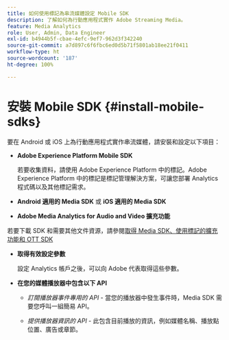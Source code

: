 ```yaml
---
title: 如何使用標記為串流媒體設定 Mobile SDK
description: 了解如何為行動應用程式實作 Adobe Streaming Media。
feature: Media Analytics
role: User, Admin, Data Engineer
exl-id: b4944b5f-cbae-4efc-9ef7-962d3f342240
source-git-commit: a7d897c6f6fbc6ed0d5b71f5801ab18ee21f0411
workflow-type: ht
source-wordcount: '187'
ht-degree: 100%

---
```


# 安裝 Mobile SDK {#install-mobile-sdks}

要在 Android 或 iOS 上為行動應用程式實作串流媒體，請安裝和設定以下項目：

* **Adobe Experience Platform Mobile SDK**

   若要收集資料，請使用 Adobe Experience Platform 中的標記。Adobe Experience Platform 中的標記是標記管理解決方案，可讓您部署 Analytics 程式碼以及其他標記需求。

* **Android 適用的 Media SDK** 或 **iOS 適用的 Media SDK**

* **Adobe Media Analytics for Audio and Video 擴充功能**

若要下載 SDK 和需要其他文件資源，請參閱[取得 Media SDK、使用標記的擴充功能和 OTT SDK](/help/getting-started/download-sdks.md)

* **取得有效設定參數**

   設定 Analytics 帳戶之後，可以向 Adobe 代表取得這些參數。

* **在您的媒體播放器中包含以下 API**

   * *訂閱播放器事件專用的 API* - 當您的播放器中發生事件時，Media SDK 需要您呼叫一組簡易 API。

   * *提供播放器資訊的 API* - 此包含目前播放的資訊，例如媒體名稱、播放點位置、廣告或章節。
